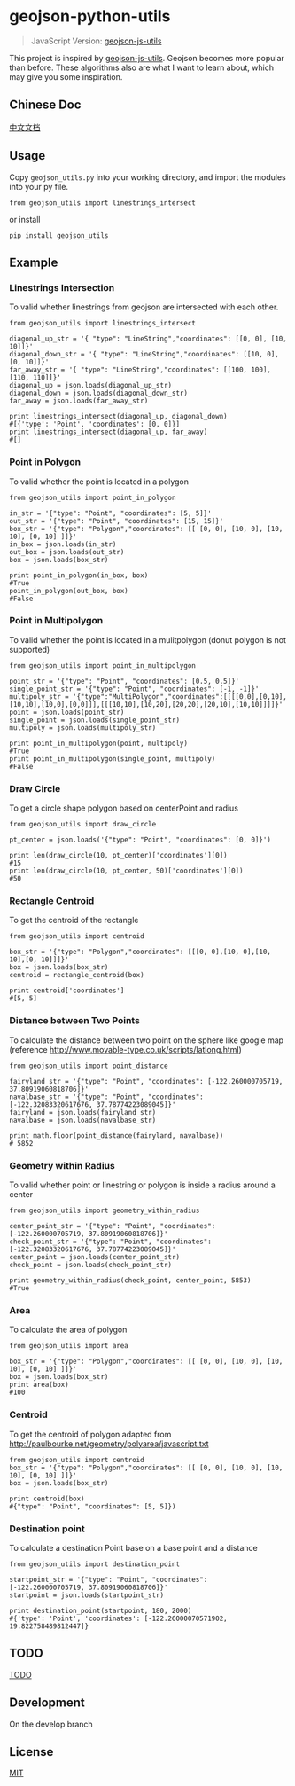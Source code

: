 # geojson-python-utils

> JavaScript Version: [geojson-js-utils](https://github.com/maxogden/geojson-js-utils)

This project is inspired by [geojson-js-utils](https://github.com/maxogden/geojson-js-utils). Geojson becomes more popular than before. These algorithms also are what I want to learn about, which may give you some inspiration.

## Chinese Doc

[中文文档](README_CN.md)

## Usage

Copy `geojson_utils.py` into your working directory, and import the modules into your py file.

```
from geojson_utils import linestrings_intersect
```

or install

```
pip install geojson_utils
```

## Example

### Linestrings Intersection

To valid whether linestrings from geojson are intersected with each other.

```
from geojson_utils import linestrings_intersect

diagonal_up_str = '{ "type": "LineString","coordinates": [[0, 0], [10, 10]]}'
diagonal_down_str = '{ "type": "LineString","coordinates": [[10, 0], [0, 10]]}'
far_away_str = '{ "type": "LineString","coordinates": [[100, 100], [110, 110]]}'
diagonal_up = json.loads(diagonal_up_str)
diagonal_down = json.loads(diagonal_down_str)
far_away = json.loads(far_away_str)

print linestrings_intersect(diagonal_up, diagonal_down)
#[{'type': 'Point', 'coordinates': [0, 0]}]
print linestrings_intersect(diagonal_up, far_away)
#[]
```

### Point in Polygon
To valid whether the point is located in a polygon

```
from geojson_utils import point_in_polygon

in_str = '{"type": "Point", "coordinates": [5, 5]}'
out_str = '{"type": "Point", "coordinates": [15, 15]}'
box_str = '{"type": "Polygon","coordinates": [[ [0, 0], [10, 0], [10, 10], [0, 10] ]]}'
in_box = json.loads(in_str)
out_box = json.loads(out_str)
box = json.loads(box_str)

print point_in_polygon(in_box, box)
#True
point_in_polygon(out_box, box)
#False
```


### Point in Multipolygon
To valid whether the point is located in a mulitpolygon (donut polygon is not supported)

```
from geojson_utils import point_in_multipolygon

point_str = '{"type": "Point", "coordinates": [0.5, 0.5]}'
single_point_str = '{"type": "Point", "coordinates": [-1, -1]}'
multipoly_str = '{"type":"MultiPolygon","coordinates":[[[[0,0],[0,10],[10,10],[10,0],[0,0]]],[[[10,10],[10,20],[20,20],[20,10],[10,10]]]]}'
point = json.loads(point_str)
single_point = json.loads(single_point_str)
multipoly = json.loads(multipoly_str)

print point_in_multipolygon(point, multipoly)
#True
print point_in_multipolygon(single_point, multipoly)
#False
```


### Draw Circle
To get a circle shape polygon based on centerPoint and radius

```
from geojson_utils import draw_circle

pt_center = json.loads('{"type": "Point", "coordinates": [0, 0]}')

print len(draw_circle(10, pt_center)['coordinates'][0])
#15
print len(draw_circle(10, pt_center, 50)['coordinates'][0])
#50
```


### Rectangle Centroid
To get the centroid of the rectangle

```
from geojson_utils import centroid

box_str = '{"type": "Polygon","coordinates": [[[0, 0],[10, 0],[10, 10],[0, 10]]]}'
box = json.loads(box_str)
centroid = rectangle_centroid(box)

print centroid['coordinates']
#[5, 5]
```
  


### Distance between Two Points
To calculate the distance between two point on the sphere like google map (reference http://www.movable-type.co.uk/scripts/latlong.html)

```
from geojson_utils import point_distance

fairyland_str = '{"type": "Point", "coordinates": [-122.260000705719, 37.80919060818706]}'
navalbase_str = '{"type": "Point", "coordinates": [-122.32083320617676, 37.78774223089045]}'
fairyland = json.loads(fairyland_str)
navalbase = json.loads(navalbase_str)

print math.floor(point_distance(fairyland, navalbase))
# 5852
```



### Geometry within Radius
To valid whether point or linestring or polygon is inside a radius around a center

```
from geojson_utils import geometry_within_radius

center_point_str = '{"type": "Point", "coordinates":  [-122.260000705719, 37.80919060818706]}'
check_point_str = '{"type": "Point", "coordinates": [-122.32083320617676, 37.78774223089045]}'
center_point = json.loads(center_point_str)
check_point = json.loads(check_point_str)

print geometry_within_radius(check_point, center_point, 5853)
#True
```


### Area
To calculate the area of polygon

```
from geojson_utils import area
 
box_str = '{"type": "Polygon","coordinates": [[ [0, 0], [10, 0], [10, 10], [0, 10] ]]}'
box = json.loads(box_str)
print area(box)
#100
```


### Centroid
To get the centroid of polygon
adapted from http://paulbourke.net/geometry/polyarea/javascript.txt

```
from geojson_utils import centroid
box_str = '{"type": "Polygon","coordinates": [[ [0, 0], [10, 0], [10, 10], [0, 10] ]]}'
box = json.loads(box_str)

print centroid(box)
#{"type": "Point", "coordinates": [5, 5]})
```


### Destination point
To calculate a destination Point base on a base point and a distance

```
from geojson_utils import destination_point

startpoint_str = '{"type": "Point", "coordinates":  [-122.260000705719, 37.80919060818706]}'
startpoint = json.loads(startpoint_str)

print destination_point(startpoint, 180, 2000)
#{'type': 'Point', 'coordinates': [-122.26000070571902, 19.822758489812447]}
```

## TODO

[TODO](TODO,md)

## Development 

On the develop branch

## License

[MIT](LICENSE)
